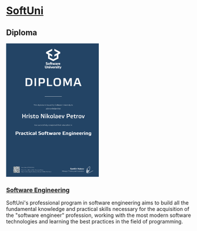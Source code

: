 # [SoftUni](https://softuni.bg/)

## Diploma

<a href="https://softuni.bg/certificates/details/10385/7b37a5c1" target="_blank">
    <img width="50%" height="50%" src="/Diploma-cover.PNG" alt="Practical Software Engineering"/> 
</a>

### [Software Engineering ](https://softuni.bg/curriculum)

SoftUni's professional program in software engineering aims to build all the fundamental knowledge and practical skills necessary for the acquisition of the "software engineer" profession, working with the most modern software technologies and learning the best practices in the field of programming.
